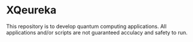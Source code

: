 # XQeureka
This repository is to develop quantum computing applications.
All applications and/or scripts are not guaranteed acculacy and safety to run.